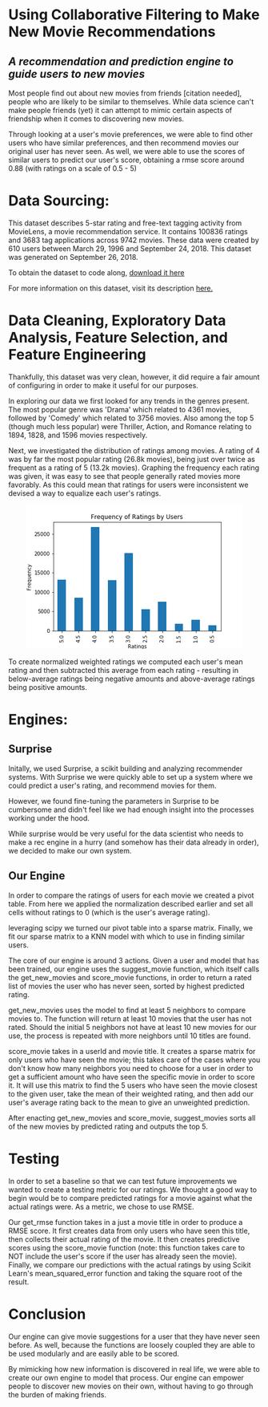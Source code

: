 # Using Collaborative Filtering to Make New Movie Recommendations

## <em>A recommendation and prediction engine to guide users to new movies</em>

Most people find out about new movies from friends [citation needed], people who are likely to be similar to themselves. While data science can't make people friends (yet) it can attempt to mimic certain aspects of friendship when it comes to discovering new movies.

Through looking at a user's movie preferences, we were able to find other users who have similar preferences, and then recommend movies our original user has never seen. As well, we were able to use the scores of similar users to predict our user's score, obtaining a rmse score around 0.88 (with ratings on a scale of 0.5 - 5)

# Data Sourcing:

This dataset describes 5-star rating and free-text tagging activity from MovieLens, a movie recommendation service. It contains 100836 ratings and 3683 tag applications across 9742 movies. These data were created by 610 users between March 29, 1996 and September 24, 2018. This dataset was generated on September 26, 2018.

To obtain the dataset to code along, [download it here](https://grouplens.org/datasets/movielens/25m/)

For more information on this dataset, visit its description [here.](http://files.grouplens.org/datasets/movielens/ml-latest-small-README.html)

# Data Cleaning, Exploratory Data Analysis, Feature Selection, and Feature Engineering

Thankfully, this dataset was very clean, however, it did require a fair amount of configuring in order to make it useful for our purposes.

In exploring our data we first looked for any trends in the genres present. The most popular genre was 'Drama' which related to 4361 movies, followed by 'Comedy' which related to 3756 movies. Also among the top 5 (though much less popular) were Thriller, Action, and Romance relating to 1894, 1828, and 1596 movies respectively.

Next, we investigated the distribution of ratings among movies. A rating of 4 was by far the most popular rating (26.8k movies), being just over twice as frequent as a rating of 5 (13.2k movies). Graphing the frequency each rating was given, it was easy to see that people generally rated movies more favorably. As this could mean that ratings for users were inconsistent we devised a way to equalize each user's ratings.

<p align='center'>
<img src='images/ratings.png'>
</p>

To create normalized weighted ratings we computed each user's mean rating and then subtracted this average from each rating - resulting in below-average ratings being negative amounts and above-average ratings being positive amounts.

# Engines:

## Surprise

Initally, we used Surprise, a scikit building and analyzing recommender systems. With Surprise we were quickly able to set up a system where we could predict a user's rating, and recommend movies for them.

However, we found fine-tuning the parameters in Surprise to be cumbersome and didn't feel like we had enough insight into the processes working under the hood.

While surprise would be very useful for the data scientist who needs to make a rec engine in a hurry (and somehow has their data already in order), we decided to make our own system.

## Our Engine

In order to compare the ratings of users for each movie we created a pivot table. From here we applied the normalization described earlier and set all cells without ratings to 0 (which is the user's average rating).

leveraging scipy we turned our pivot table into a sparse matrix. Finally, we fit our sparse matrix to a KNN model with which to use in finding similar users.

The core of our engine is around 3 actions. Given a user and model that has been trained, our engine uses the suggest_movie function, which itself calls the get_new_movies and score_movie functions, in order to return a rated list of movies the user who has never seen, sorted by highest predicted rating.

get_new_movies uses the model to find at least 5 neighbors to compare movies to. The function will return at least 10 movies that the user has not rated. Should the initial 5 neighbors not have at least 10 new movies for our use, the process is repeated with more neighbors until 10 titles are found.

score_movie takes in a userId and movie title. It creates a sparse matrix for only users who have seen the movie; this takes care of the cases where you don't know how many neighbors you need to choose for a user in order to get a sufficient amount who have seen the specific movie in order to score it. It will use this matrix to find the 5 users who have seen the movie closest to the given user, take the mean of their weighted rating, and then add our user's average rating back to the mean to give an unweighted prediction.

After enacting get_new_movies and score_movie, suggest_movies sorts all of the new movies by predicted rating and outputs the top 5.

# Testing

In order to set a baseline so that we can test future improvements we wanted to create a testing metric for our ratings. We thought a good way to begin would be to compare predicted ratings for a movie against what the actual ratings were. As a metric, we chose to use RMSE.

Our get_rmse function takes in a just a movie title in order to produce a RMSE score. It first creates data from only users who have seen this title, then collects their actual rating of the movie. It then creates predictive scores using the score_movie function (note: this function takes care to NOT include the user's score if the user has already seen the movie). Finally, we compare our predictions with the actual ratings by using Scikit Learn's mean_squared_error function and taking the square root of the result.

# Conclusion

Our engine can give movie suggestions for a user that they have never seen before. As well, because the functions are loosely coupled they are able to be used modularly and are easily able to be scored.

By mimicking how new information is discovered in real life, we were able to create our own engine to model that process. Our engine can empower people to discover new movies on their own, without having to go through the burden of making friends.
